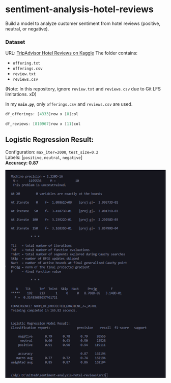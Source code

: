 # sentiment-analysis-hotel-reviews
 Build a model to analyze customer sentiment from hotel reviews (positive, neutral, or negative).


### Dataset 
URL: [TripAdvisor Hotel Reviews on Kaggle](https://www.kaggle.com/datasets/joebeachcapital/hotel-reviews) The folder contains:
- `offering.txt`
- `offerings.csv`
- `review.txt`
- `reviews.csv`

(Note: In this repository, ignore `review.txt` and `reviews.csv` due to Git LFS limitations. xD)

In my **`main.py`**, only `offerings.csv` and `reviews.csv` are used.
```cpp
df_offerings: [4333]row x [8]col
```
```cpp
df_reviews: [810967]row x [11]col
```


## Logistic Regression Result:
Configuration: `max_iter=2000`, `test_size=0.2`<br />
Labels: [`positive`, `neutral`, `negative`]<br />
**Accuracy: 0.87**<br />

![logistic_regression_model_result](./res/image/logistic_regression_model_result.png)
